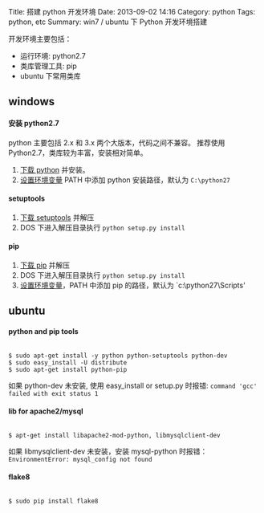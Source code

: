 Title: 搭建 python 开发环境
Date: 2013-09-02 14:16
Category: python
Tags: python, etc
Summary: win7 / ubuntu 下 Python 开发环境搭建


开发环境主要包括：

- 运行环境: python2.7
- 类库管理工具: pip
- ubuntu 下常用类库

windows
-------

#### 安装 python2.7

python 主要包括 2.x 和 3.x 两个大版本，代码之间不兼容。
推荐使用 Python2.7，类库较为丰富，安装相对简单。

1. [下载 python][download-python] 并安装。
2. [设置环境变量][set-env] PATH 中添加 python 安装路径，默认为 `C:\python27`

#### setuptools

1. [下载 setuptools][download-setuptools] 并解压
2. DOS 下进入解压目录执行 `python setup.py install`

#### pip

1. [下载 pip][download-pip] 并解压
2. DOS 下进入解压目录执行 `python setup.py install`
3. [设置环境变量][set-env]，PATH 中添加 pip 的路径，默认为 `c:\python27\Scripts'

[download-python]: http://www.python.org/getit/
[download-setuptools]: https://pypi.python.org/pypi/setuptools/1.1
[download-pip]: https://pypi.python.org/pypi/pip
[set-env]: http://zhidao.baidu.com/question/187573577.html


ubuntu
------

#### python and pip tools
<pre><code>
$ sudo apt-get install -y python python-setuptools python-dev
$ sudo easy_install -U distribute
$ sudo apt-get install python-pip
</code></pre>

如果 python-dev 未安装,
使用 easy_install or setup.py 时报错: 
`command 'gcc' failed with exit status 1`

#### lib for apache2/mysql

<pre><code>
$ apt-get install libapache2-mod-python, libmysqlclient-dev
</code></pre>

如果 libmysqlclient-dev 未安装，安装 mysql-python 时报错：
`EnvironmentError: mysql_config not found`

#### flake8

<pre><code>
$ sudo pip install flake8
</code></pre>
